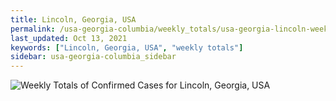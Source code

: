 ```yaml
---
title: Lincoln, Georgia, USA
permalink: /usa-georgia-columbia/weekly_totals/usa-georgia-lincoln-weekly_totals.html
last_updated: Oct 13, 2021
keywords: ["Lincoln, Georgia, USA", "weekly totals"]
sidebar: usa-georgia-columbia_sidebar
---
```


![Weekly Totals of Confirmed Cases for Lincoln, Georgia, USA](/covid_tracker/images/graphs/usa-georgia-lincoln-weekly_totals_graph.png)
